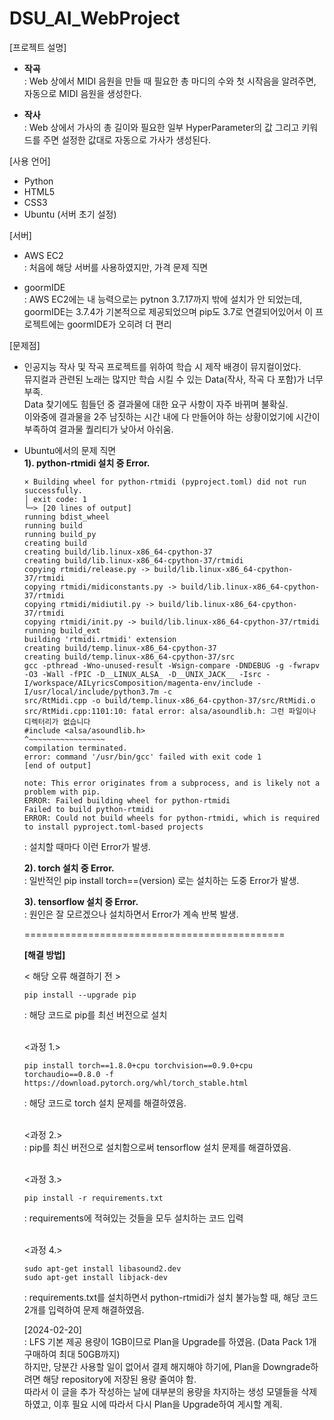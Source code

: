 # DSU_AI_WebProject

[프로젝트 설명]
- <strong> 작곡 </strong> <br>
  : Web 상에서 MIDI 음원을 만들 때 필요한 총 마디의 수와 첫 시작음을 알려주면, 자동으로 MIDI 음원을 생성한다.

- <strong> 작사 </strong> <br>
  : Web 상에서 가사의 총 길이와 필요한 일부 HyperParameter의 값 그리고 키워드를 주면 설정한 값대로 자동으로 가사가 생성된다.

[사용 언어]
- Python
- HTML5
- CSS3
- Ubuntu (서버 초기 설정)

[서버]
- AWS EC2 <br>
  : 처음에 해당 서버를 사용하였지만, 가격 문제 직면

- goormIDE <br>
  : AWS EC2에는 내 능력으로는 pytnon 3.7.17까지 밖에 설치가 안 되었는데, goormIDE는 3.7.4가 기본적으로 제공되었으며 pip도 3.7로 연결되어있어서 이 프로젝트에는 goormIDE가 오히려 더 편리

[문제점]
- 인공지능 작사 및 작곡 프로젝트를 위하여 학습 시 제작 배경이 뮤지컬이었다. <br>
  뮤지컬과 관련된 노래는 많지만 학습 시킬 수 있는 Data(작사, 작곡 다 포함)가 너무 부족. <br>
  Data 찾기에도 힘들던 중 결과물에 대한 요구 사항이 자주 바뀌며 불확실. <br>
  이와중에 결과물을 2주 남짓하는 시간 내에 다 만들어야 하는 상황이었기에 시간이 부족하여 결과물 퀄리티가 낮아서 아쉬움. <br>
  
- Ubuntu에서의 문제 직면 <br>
  <strong> 1). python-rtmidi 설치 중 Error. </strong>
  ```
  × Building wheel for python-rtmidi (pyproject.toml) did not run successfully.
  │ exit code: 1
  ╰─> [20 lines of output]
  running bdist_wheel
  running build
  running build_py
  creating build
  creating build/lib.linux-x86_64-cpython-37
  creating build/lib.linux-x86_64-cpython-37/rtmidi
  copying rtmidi/release.py -> build/lib.linux-x86_64-cpython-37/rtmidi
  copying rtmidi/midiconstants.py -> build/lib.linux-x86_64-cpython-37/rtmidi
  copying rtmidi/midiutil.py -> build/lib.linux-x86_64-cpython-37/rtmidi
  copying rtmidi/init.py -> build/lib.linux-x86_64-cpython-37/rtmidi
  running build_ext
  building 'rtmidi.rtmidi' extension
  creating build/temp.linux-x86_64-cpython-37
  creating build/temp.linux-x86_64-cpython-37/src
  gcc -pthread -Wno-unused-result -Wsign-compare -DNDEBUG -g -fwrapv -O3 -Wall -fPIC -D__LINUX_ALSA_ -D__UNIX_JACK__ -Isrc -I/workspace/AILyricsComposition/magenta-env/include -I/usr/local/include/python3.7m -c
  src/RtMidi.cpp -o build/temp.linux-x86_64-cpython-37/src/RtMidi.o
  src/RtMidi.cpp:1101:10: fatal error: alsa/asoundlib.h: 그런 파일이나 디렉터리가 없습니다
  #include <alsa/asoundlib.h>
  ^~~~~~~~~~~~~~~~~~
  compilation terminated.
  error: command '/usr/bin/gcc' failed with exit code 1
  [end of output]

  note: This error originates from a subprocess, and is likely not a problem with pip.
  ERROR: Failed building wheel for python-rtmidi
  Failed to build python-rtmidi
  ERROR: Could not build wheels for python-rtmidi, which is required to install pyproject.toml-based projects
  ```
  : 설치할 때마다 이런 Error가 발생.

  <strong> 2). torch 설치 중 Error. </strong> <br>
  : 일반적인 pip install torch==(version) 로는 설치하는 도중 Error가 발생.

  <strong> 3). tensorflow 설치 중 Error. </strong> <br>
  : 원인은 잘 모르겠으나 설치하면서 Error가 계속 반복 발생.

  =============================================
  
  <strong> [해결 방법] </strong>

  < 해당 오류 해결하기 전 >
  ```
  pip install --upgrade pip
  ```
  : 해당 코드로 pip를 최선 버전으로 설치 <br><br>

  <과정 1.>
  ```
  pip install torch==1.8.0+cpu torchvision==0.9.0+cpu torchaudio==0.8.0 -f https://download.pytorch.org/whl/torch_stable.html
  ```
  : 해당 코드로 torch 설치 문제를 해결하였음. <br><br>
  

  <과정 2.> <br>
  : pip를 최신 버전으로 설치함으로써 tensorflow 설치 문제를 해결하였음. <br><br>
  

  <과정 3.>
  ```
  pip install -r requirements.txt
  ```
  : requirements에 적혀있는 것들을 모두 설치하는 코드 입력 <br><br>
  

  <과정 4.>
  ```
  sudo apt-get install libasound2.dev
  sudo apt-get install libjack-dev
  ```
  : requirements.txt를 설치하면서 python-rtmidi가 설치 불가능할 때, 해당 코드 2개를 입력하여 문제 해결하였음.


  [2024-02-20] <br>
  : LFS 기본 제공 용량이 1GB이므로 Plan을 Upgrade를 하였음. (Data Pack 1개 구매하여 최대 50GB까지) <br>
  하지만, 당분간 사용할 일이 없어서 결제 해지해야 하기에, Plan을 Downgrade하려면 해당 repository에 저장된 용량 줄여야 함. <br>
  따라서 이 글을 추가 작성하는 날에 대부분의 용량을 차지하는 생성 모델들을 삭제하였고, 이후 필요 시에 따라서 다시 Plan을 Upgrade하여 게시할 계획.
